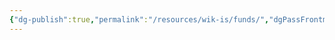 ```yaml
---
{"dg-publish":true,"permalink":"/resources/wik-is/funds/","dgPassFrontmatter":true,"noteIcon":"3","created":"2023-11-14T21:08:34.019+05:30","updated":"2023-12-12T23:35:01.211+05:30"}
---
```


